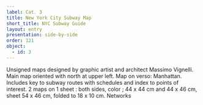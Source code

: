```yaml
---
label: Cat. 3
title: New York City Subway Map
short_title: NYC Subway Guide
layout: entry
presentation: side-by-side
order: 121
object:
  - id: 3
---
```

Unsigned maps designed by graphic artist and architect Massimo Vignelli.
Main map oriented with north at upper left.
Map on verso: Manhattan.
Includes key to subway routes with schedules and index to points of interest.
2 maps on 1 sheet : both sides, color ; 44 x 44 cm and 44 x 46 cm, sheet 54 x 46 cm, folded to 18 x 10 cm. 
Networks 
